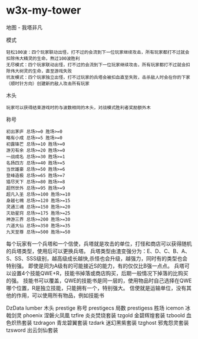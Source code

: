 # w3x-my-tower
地图 - 我塔非凡

模式
```
轻松100波：四个玩家联动出怪，打不过的会流到下一位玩家继续攻击，所有玩家都打不过就会扣除伟大精灵的生命，熬过100波胜利
无尽模式：四个玩家联动出怪，打不过的会流到下一位玩家继续攻击，所有玩家都打不过就会扣除伟大树灵的生命，直至游戏失败
坑友模式：四个玩家独立出怪，打不过玩家的兵塔会被扣血直至失败，击杀敌人时会在你的下家（顺时针方向）创建新的敌人攻击所有玩家
```

木头
```
玩家可以获得结束游戏时的与波数相同的木头，对战模式胜利者奖励额外木
```

称号
```
初出茅庐 总场>=0 胜场>=0
略有小成 总场>=5 胜场>=0
初露锋芒 总场>=10 胜场>=0
游刃有余 总场>=20 胜场>=0
一战成名 总场>=30 胜场>=1
名扬四方 总场>=40 胜场>=5
当世雄豪 总场>=50 胜场>=6
登峰造极 总场>=65 胜场>=7
猎尽天下 总场>=80 胜场>=8
超然世外 总场>=95 胜场>=9
超凡入圣 总场>=100 胜场>=10
身越七魄 总场>=120 胜场>=15
灵通三魂 总场>=150 胜场>=20
灭劫星窍 总场>=175 胜场>=25
神游三界 总场>=200 胜场>=30
六道大仙 总场>=350 胜场>=35
九天至尊 总场>=500 胜场>=50
```

每个玩家有一个兵塔和一个信使，兵塔就是攻击的单位，打怪和商店可以获得随机的兵塔类型，使用后可以更换兵塔。
兵塔类型由渣变强分为：E、D、C、B、A、S、SS、SSS级别，越高级成长越快,杀怪也会升级，越强力，同时有的类型也会特别强。
即使是同为A级有的可能接近S的能力，有的仅仅比B强一点点。
兵塔可以设置4个技能QWE+R，技能书掉落或商店购买，后期一般情况下掉落的比购买的强。
技能书可以覆盖，QWE的技能书是同一层的，使用物品时自己选择在QWE哪个位置，R是独立技能，只能拥有一个，特别强大。
信使就是运输单位，没有其他的作用，可以使用所有物品，例如技能书

DzData
lumber 木头
prestige 称号
prestigecs 局数
prestigess 胜场
icemon 冰戟剑灵
phoenix 涅磐火凤凰
tzfire 炎炎焚烧套装
tzgold 金碧辉煌套装
tzboold 血色炽热套装
tzdragon 青龙碧翼套装
tzdark 迷幻黑紫套装
tzghost 邪鬼怨灵套装
tzsword 出云剑仙套装